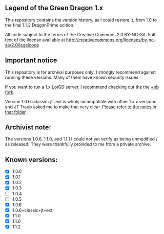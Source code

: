 ## Legend of the Green Dragon 1.x

This repository contains the version history, as I could restore it, from 1.0 to the final 1.1.2 DragonPrime edition.

All code subject to the terms of the Creative Commons 2.0 BY-NC-SA. Full text of the license available at http://creativecommons.org/licenses/by-nc-sa/2.0/legalcode

## Important notice

This repository is for archival purposes only. I strongly recommend against running these versions. Many of them have known security issues.

If you want to run a 1.x LotGD server, I recommend checking out the the [+nb fork](https://github.com/NB-Core/lotgd).

Version 1.0.6+classic+jt+ext is wholy incompatible with other 1.x.x versions and JT Traub asked me to make that very clear. [Please refer to the notes in that folder](1.0.6%2Bclassic%2Bjt%2Bext/_ArchivistNotes.md).

## Archivist note:

The versions 1.0.6, 1.1.0, and 1.1.1 I could not yet verify as being unmodified / as released. They were thankfully provided to me from a private archive. 

## Known versions:

* [x] 1.0.0
* [x] 1.0.1
* [x] 1.0.2
* [x] 1.0.3
* [ ] 1.0.4
* [ ] 1.0.5
* [x] 1.0.6
* [x] 1.0.6+classic+jt+ext
* [x] 1.1.0
* [x] 1.1.0
* [x] 1.1.2
